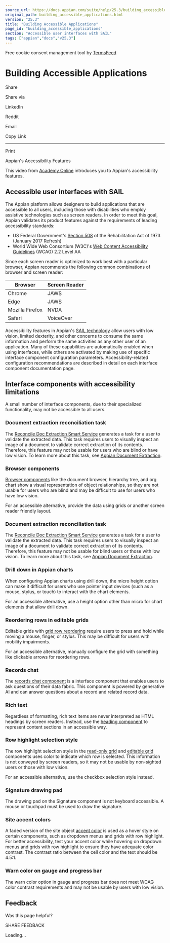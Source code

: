 ```yaml
---
source_url: https://docs.appian.com/suite/help/25.3/building_accessible_applications.html
original_path: building_accessible_applications.html
version: "25.3"
title: "Building Accessible Applications"
page_id: "building_accessible_applications"
section: "Accessible user interfaces with SAIL"
tags: ["appian","docs","v25.3"]
---
```



Free cookie consent management tool by [TermsFeed](https://www.termsfeed.com/)

# Building Accessible Applications

Share

Share via

LinkedIn

Reddit

Email

Copy Link

* * *

Print

Appian's Accessibility Features

This video from [Academy Online](https://academy.appian.com/) introduces you to Appian's accessibility features.

## Accessible user interfaces with SAIL

The Appian platform allows designers to build applications that are accessible to all users, including those with disabilities who employ assistive technologies such as screen readers. In order to meet this goal, Appian validates its product features against the requirements of leading accessibility standards:

-   US Federal Government's [Section 508](https://www.section508.gov/) of the Rehabilitation Act of 1973 (January 2017 Refresh)
-   World Wide Web Consortium (W3C)'s [Web Content Accessibility Guidelines](https://www.w3.org/TR/WCAG21/) (WCAG) 2.2 Level AA

Since each screen reader is optimized to work best with a particular browser, Appian recommends the following common combinations of browser and screen reader:

| Browser | Screen Reader |
| --- | --- |
| Chrome | JAWS |
| Edge | JAWS |
| Mozilla Firefox | NVDA |
| Safari | VoiceOver |

Accessibility features in Appian's [SAIL technology](SAIL_Design.html) allow users with low vision, limited dexterity, and other concerns to consume the same information and perform the same activities as any other user of an application. Many of these capabilities are automatically enabled when using interfaces, while others are activated by making use of specific interface component configuration parameters. Accessibility-related configuration recommendations are described in detail on each interface component documentation page.

## Interface components with accessibility limitations

A small number of interface components, due to their specialized functionality, may not be accessible to all users.

### Document extraction reconciliation task

The [Reconcile Doc Extraction Smart Service](Reconcile_Doc_Extraction_Smart_Service.html) generates a task for a user to validate the extracted data. This task requires users to visually inspect an image of a document to validate correct extraction of its contents. Therefore, this feature may not be usable for users who are blind or have low vision. To learn more about this task, see [Appian Document Extraction](completing-a-reconciliation-task.html).

### Browser components

[Browser components](SAIL_Components.html#browsers) like the document browser, hierarchy tree, and org chart show a visual representation of object relationships, so they are not usable for users who are blind and may be difficult to use for users who have low vision.

For an accessible alternative, provide the data using grids or another screen reader friendly layout.

### Document extraction reconciliation task

The [Reconcile Doc Extraction Smart Service](Reconcile_Doc_Extraction_Smart_Service.html) generates a task for a user to validate the extracted data. This task requires users to visually inspect an image of a document to validate correct extraction of its contents. Therefore, this feature may not be usable for blind users or those with low vision. To learn more about this task, see [Appian Document Extraction](completing-a-reconciliation-task.html).

### Drill down in Appian charts

When configuring Appian charts using drill down, the micro height option can make it difficult for users who use pointer input devices (such as a mouse, stylus, or touch) to interact with the chart elements.

For an accessible alternative, use a height option other than micro for chart elements that allow drill down.

### Reordering rows in editable grids

Editable grids with [grid row reordering](Editable_Grid_Component.html#reordering-grid-rows) require users to press and hold while moving a mouse, finger, or stylus. This may be difficult for users with mobility impairments.

For an accessible alternative, manually configure the grid with something like clickable arrows for reordering rows.

### Records chat

The [records chat component](Records_Chat_Component.html) is a interface component that enables users to ask questions of their data fabric. This component is powered by generative AI and can answer questions about a record and related record data.

### Rich text

Regardless of formatting, rich text items are never interpreted as HTML headings by screen readers. Instead, use the [heading component](heading-component.html) to represent content sections in an accessible way.

### Row highlight selection style

The row highlight selection style in the [read-only grid](Paging_Grid_Component.html) and [editable grid](Editable_Grid_Component.html) components uses color to indicate which row is selected. This information is not conveyed by screen readers, so it may not be usable by non-sighted users or those with low vision.

For an accessible alternative, use the checkbox selection style instead.

### Signature drawing pad

The drawing pad on the Signature component is not keyboard accessible. A mouse or touchpad must be used to draw the signature.

### Site accent colors

A faded version of the site object [accent color](sites_object.html#branding) is used as a hover style on certain components, such as dropdown menus and grids with row highlight. For better accessibility, test your accent color while hovering on dropdown menus and grids with row highlight to ensure they have adequate color contrast. The contrast ratio between the cell color and the text should be 4.5:1.

### Warn color on gauge and progress bar

The warn color option in gauge and progress bar does not meet WCAG color contrast requirements and may not be usable by users with low vision.

## Feedback

Was this page helpful?

SHARE FEEDBACK

Loading...